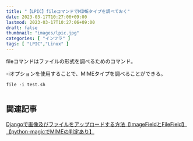 ```yaml
---
title: "【LPIC】fileコマンドでMIMEタイプを調べておく"
date: 2023-03-17T10:27:06+09:00
lastmod: 2023-03-17T10:27:06+09:00
draft: false
thumbnail: "images/lpic.jpg"
categories: [ "インフラ" ]
tags: [ "LPIC","Linux" ]
---
```


fileコマンドはファイルの形式を調べるためのコマンド。

-iオプションを使用することで、MIMEタイプを調べることができる。

```
file -i test.sh
```

<div class="img-center"><img src="/images/Screenshot from 2023-03-17 10-28-43.png" alt=""></div>


## 関連記事

[Djangoで画像及びファイルをアップロードする方法【ImageFieldとFileField】【python-magicでMIMEの判定あり】](/post/django-fileupload/)

